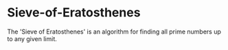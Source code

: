 # Sieve-of-Eratosthenes
The 'Sieve of Eratosthenes' is an algorithm for finding all prime numbers up to any given limit.
